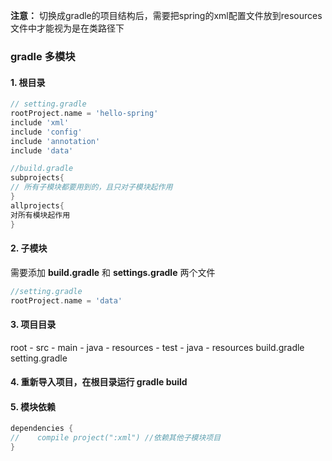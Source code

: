 **注意：** 切换成gradle的项目结构后，需要把spring的xml配置文件放到resources文件中才能视为是在类路径下

### gradle 多模块
#### 1. 根目录
```groovy
// setting.gradle
rootProject.name = 'hello-spring'
include 'xml'
include 'config'
include 'annotation'
include 'data'
``` 

```groovy
//build.gradle
subprojects{
// 所有子模块都要用到的，且只对子模块起作用
}
allprojects{
对所有模块起作用
}
```

#### 2. 子模块
需要添加 **build.gradle** 和 **settings.gradle** 两个文件
```groovy
//setting.gradle
rootProject.name = 'data'
```

#### 3. 项目目录
root
    - src
        - main
            - java
            - resources
        - test
            - java
            - resources
    build.gradle
    setting.gradle

#### 4. 重新导入项目，在根目录运行 gradle build

#### 5. 模块依赖
```groovy
dependencies {
//    compile project(":xml") //依赖其他子模块项目
}
```
